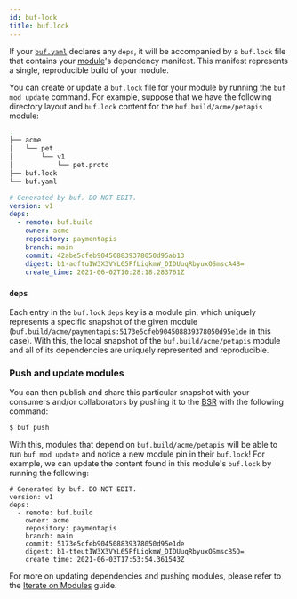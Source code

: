 ```yaml
---
id: buf-lock
title: buf.lock
---
```


If your [`buf.yaml`](buf-yaml.md) declares any `deps`, it will be accompanied by a `buf.lock` file that contains your
[module](../../bsr/overview.md#module)'s dependency manifest. This manifest represents a single, reproducible build of your module.

You can create or update a `buf.lock` file for your module by running the `buf mod update` command. For
example, suppose that we have the following directory layout and `buf.lock` content for the `buf.build/acme/petapis`
module:

```sh
.
├── acme
│   └── pet
│       └── v1
│           └── pet.proto
├── buf.lock
└── buf.yaml
```

```yaml title="buf.lock"
# Generated by buf. DO NOT EDIT.
version: v1
deps:
  - remote: buf.build
    owner: acme
    repository: paymentapis
    branch: main
    commit: 42abe5cfeb904508839378050d95ab13
    digest: b1-adftuIW3X3VYL65FfLiqkmW_DIDUuqRbyuxOSmscA4B=
    create_time: 2021-06-02T10:28:18.283761Z
```

### `deps`

Each entry in the `buf.lock` `deps` key is a module pin, which uniquely represents a specific
snapshot of the given module (`buf.build/acme/paymentapis:5173e5cfeb904508839378050d95e1de` in this
case). With this, the local snapshot of the `buf.build/acme/petapis` module and all of its dependencies
are uniquely represented and reproducible.

### Push and update modules

You can then publish and share this particular snapshot with your consumers and/or collaborators by
pushing it to the [BSR](../../bsr/overview.md) with the following command:

```sh
$ buf push
```

With this, modules that depend on `buf.build/acme/petapis` will be able to run `buf mod update` and notice
a new module pin in their `buf.lock`! For example, we can update the content found in this module's
`buf.lock` by running the following:

```title="buf.lock"
# Generated by buf. DO NOT EDIT.
version: v1
deps:
  - remote: buf.build
    owner: acme
    repository: paymentapis
    branch: main
    commit: 5173e5cfeb904508839378050d95e1de
    digest: b1-tteutIW3X3VYL65FfLiqkmW_DIDUuqRbyuxOSmscB5Q=
    create_time: 2021-06-03T17:53:54.361543Z
```

For more on updating dependencies and pushing modules, please refer to the [Iterate on Modules](../../how-to/iterate-on-modules.md) guide.
